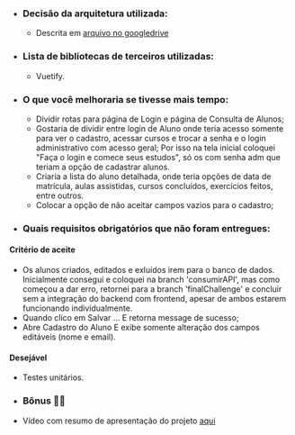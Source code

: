  - ### Decisão da arquitetura utilizada:
    - Descrita em [arquivo no googledrive](https://docs.google.com/document/d/1_UQO5pPM_7_CCcj6QfwDglX736lMLCz9/edit?usp=sharing&ouid=108063721920486550898&rtpof=true&sd=true)

  - ### Lista de bibliotecas de terceiros utilizadas:
    - Vuetify.

  - ### O que você melhoraria se tivesse mais tempo:
    - Dividir rotas para página de Login e página de Consulta de Alunos;
    - Gostaria de dividir entre login de Aluno onde teria acesso somente para ver
    o cadastro, acessar cursos e trocar a senha e o login administrativo com acesso geral;
    Por isso na tela inicial coloquei "Faça o login e comece seus estudos", só os com senha
    adm que teriam a opção de cadastrar alunos.
    - Criaria a lista do aluno detalhada, onde teria opções de data de matrícula, aulas
    assistidas, cursos concluídos, exercícios feitos, entre outros. 
    - Colocar a opção de não aceitar campos vazios para o cadastro;
  - ### Quais requisitos obrigatórios que não foram entregues:
  #### Critério de aceite
  - Os alunos criados, editados e exluídos irem para o banco de dados. Inicialmente consegui e
  coloquei na branch 'consumirAPI', mas como começou a dar erro, retornei para a branch 
  'finalChallenge' e concluir sem a integração do backend com frontend, apesar de ambos estarem
  funcionando individualmente.
  - Quando clico em Salvar ... E retorna message de sucesso;
  - Abre Cadastro do Aluno E exibe somente alteração dos campos editáveis (nome e email).

  #### Desejável
  - Testes unitários.

  - ### Bônus 👨‍💻
  - Vídeo com resumo de apresentação do projeto [aqui](https://watch.screencastify.com/v/7CAdV9MG1yW8RcHuAV2G)